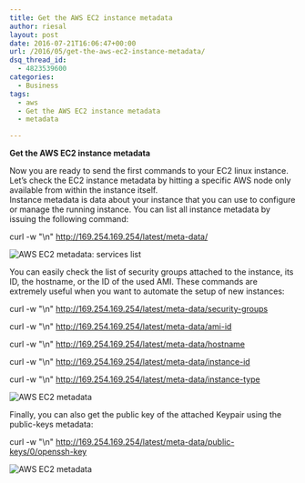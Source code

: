 ```yaml
---
title: Get the AWS EC2 instance metadata
author: riesal
layout: post
date: 2016-07-21T16:06:47+00:00
url: /2016/05/get-the-aws-ec2-instance-metadata/
dsq_thread_id:
  - 4823539600
categories:
  - Business
tags:
  - aws
  - Get the AWS EC2 instance metadata
  - metadata

---
```


**Get the AWS EC2 instance metadata**

Now you are ready to send the first commands to your EC2 linux instance. Let’s check the EC2 instance metadata by hitting a specific AWS node only available from within the instance itself.  
<span id="more-4512"></span><!--more-->
Instance metadata is data about your instance that you can use to configure or manage the running instance. You can list all instance metadata by issuing the following command:

curl -w "\n" http://169.254.169.254/latest/meta-data/

![AWS EC2 metadata: services list](https://d2wxe3cu71edbr.cloudfront.net/media/uploads/lab-step/aws-ec2-api-7f27ea40-e554-4524-bc59-f2cfe515c93a.png)

 

You can easily check the list of security groups attached to the instance, its ID, the hostname, or the ID of the used AMI. These commands are extremely useful when you want to automate the setup of new instances:

curl -w "\n" http://169.254.169.254/latest/meta-data/security-groups

curl -w "\n" http://169.254.169.254/latest/meta-data/ami-id

curl -w "\n" http://169.254.169.254/latest/meta-data/hostname

curl -w "\n" http://169.254.169.254/latest/meta-data/instance-id

curl -w "\n" http://169.254.169.254/latest/meta-data/instance-type
 

![AWS EC2 metadata](https://d2wxe3cu71edbr.cloudfront.net/media/uploads/lab-step/aws-ec2-api-2-225b554d-924d-457b-a62f-3bf8f60ae329.png)

 

Finally, you can also get the public key of the attached Keypair using the public-keys metadata:

curl -w "\n" http://169.254.169.254/latest/meta-data/public-keys/0/openssh-key

 

![AWS EC2 metadata](https://d2wxe3cu71edbr.cloudfront.net/media/uploads/lab-step/aws-ec2-api-3-d6e78feb-dcb7-4dea-98fb-0f2b7423b4ef.png)
